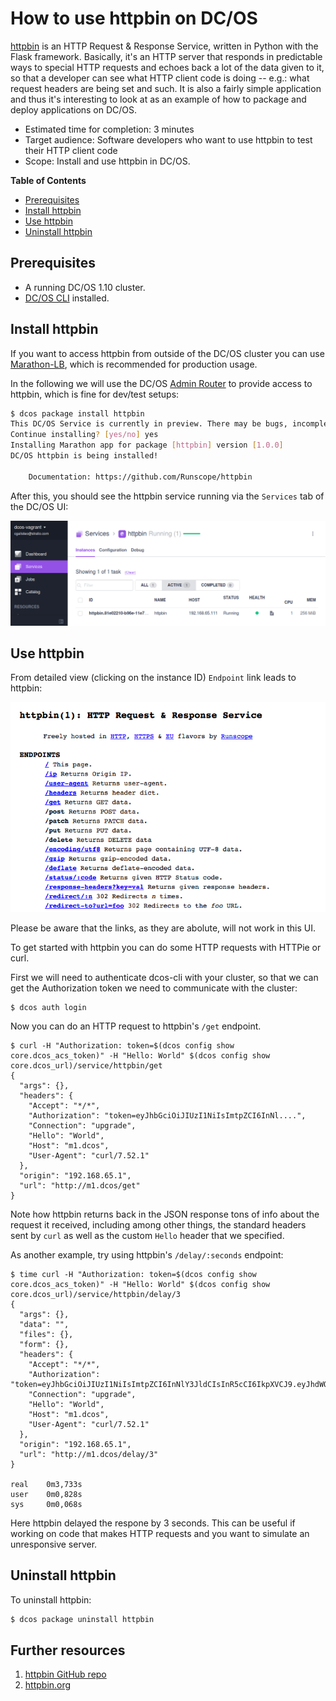 # How to use httpbin on DC/OS

[httpbin](https://github.com/kennethreitz/httpbin) is an HTTP Request &
Response Service, written in Python with the Flask framework. Basically, it's
an HTTP server that responds in predictable ways to special HTTP requests and
echoes back a lot of the data given to it, so that a developer can see what
HTTP client code is doing -- e.g.: what request headers are being set and such.
It is also a fairly simple application and thus it's interesting to look at as
an example of how to package and deploy applications on DC/OS.

- Estimated time for completion: 3 minutes
- Target audience: Software developers who want to use httpbin to test their
  HTTP client code
- Scope: Install and use httpbin in DC/OS.

**Table of Contents**

- [Prerequisites](#prerequisites)
- [Install httpbin](#install-httpbin)
- [Use httpbin](#use-httpbin)
- [Uninstall httpbin](#uninstall-httpbin)

## Prerequisites

- A running DC/OS 1.10 cluster.
- [DC/OS CLI](https://dcos.io/docs/1.10/usage/cli/install/) installed.

## Install httpbin

If you want to access httpbin from outside of the DC/OS cluster you can use
[Marathon-LB](https://dcos.io/docs/1.10/usage/service-discovery/marathon-lb/),
which is recommended for production usage.

In the following we will use the DC/OS [Admin
Router](https://dcos.io/docs/1.10/developing-services/#scrollNav-2)
to provide access to httpbin, which is fine for dev/test setups:

```bash
$ dcos package install httpbin
This DC/OS Service is currently in preview. There may be bugs, incomplete features, incorrect documentation, or other discrepancies. Preview packages should never be used in production!
Continue installing? [yes/no] yes
Installing Marathon app for package [httpbin] version [1.0.0]
DC/OS httpbin is being installed!

	Documentation: https://github.com/Runscope/httpbin
```

After this, you should see the httpbin service running via the `Services` tab of the DC/OS UI:

![httpbin DC/OS service](img/services.png)

## Use httpbin

From detailed view (clicking on the instance ID) `Endpoint` link leads to httpbin:

![httpbin UI](img/httpbin-ui.png)

Please be aware that the links, as they are abolute, will not work in this UI.

To get started with httpbin you can do some HTTP requests with HTTPie or curl.

First we will need to authenticate dcos-cli with your cluster, so that we can
get the Authorization token we need to communicate with the cluster:

```
$ dcos auth login
```

Now you can do an HTTP request to httpbin's `/get` endpoint.

```
$ curl -H "Authorization: token=$(dcos config show core.dcos_acs_token)" -H "Hello: World" $(dcos config show core.dcos_url)/service/httpbin/get
{
  "args": {},
  "headers": {
    "Accept": "*/*",
    "Authorization": "token=eyJhbGciOiJIUzI1NiIsImtpZCI6InNl....",
    "Connection": "upgrade",
    "Hello": "World",
    "Host": "m1.dcos",
    "User-Agent": "curl/7.52.1"
  },
  "origin": "192.168.65.1",
  "url": "http://m1.dcos/get"
}

```

Note how httpbin returns back in the JSON response tons of info about the
request it received, including among other things, the standard headers sent by
`curl` as well as the custom `Hello` header that we specified.

As another example, try using httpbin's `/delay/:seconds` endpoint:

```
$ time curl -H "Authorization: token=$(dcos config show core.dcos_acs_token)" -H "Hello: World" $(dcos config show core.dcos_url)/service/httpbin/delay/3
{
  "args": {},
  "data": "",
  "files": {},
  "form": {},
  "headers": {
    "Accept": "*/*",
    "Authorization": "token=eyJhbGciOiJIUzI1NiIsImtpZCI6InNlY3JldCIsInR5cCI6IkpXVCJ9.eyJhdWQiOiIzeUY1VE9TemRsSTQ1UTF4c3B4emVvR0JlOWZOeG05bSIsImVtYWlsIjoiY2dhbGlzdGVvQHN0cmF0aW8uY29tIiwiZW1haWxfdmVyaWZpZWQiOnRydWUsImV4cCI6MTUwOTM1ODg3NiwiaWF0IjoxNTA4OTI2ODc2LCJpc3MiOiJodHRwczovL2Rjb3MuYXV0aDAuY29tLyIsInN1YiI6Imdvb2dsZS1vYXV0aDJ8MTEwMzYyODIzOTM3OTgwOTY0NTU4IiwidWlkIjoiY2dhbGlzdGVvQHN0cmF0aW8uY29tIn0.GbUjyr7hQFeSLO9jK75oHcNKywEHTdHd1bmw_zGjEv4",
    "Connection": "upgrade",
    "Hello": "World",
    "Host": "m1.dcos",
    "User-Agent": "curl/7.52.1"
  },
  "origin": "192.168.65.1",
  "url": "http://m1.dcos/delay/3"
}

real    0m3,733s
user    0m0,828s
sys     0m0,068s
```

Here httpbin delayed the respone by 3 seconds. This can be useful if working on
code that makes HTTP requests and you want to simulate an unresponsive server.

## Uninstall httpbin

To uninstall httpbin:

```bash
$ dcos package uninstall httpbin
```

## Further resources

1. [httpbin GitHub repo](https://github.com/kennethreitz/httpbin)
1. [httpbin.org](http://httpbin.org/)
